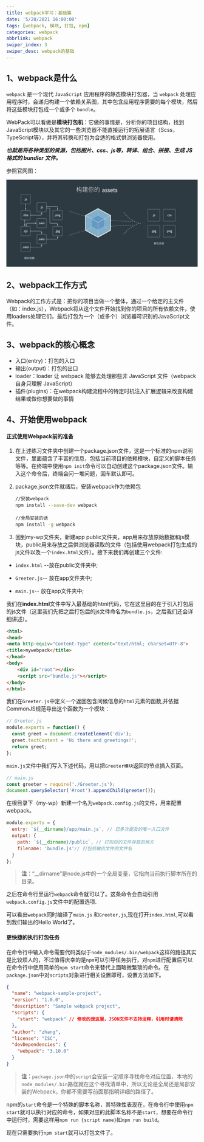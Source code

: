 ```yaml
---
title: webpack学习：基础篇
date: '5/28/2021 16:00:00'
tags: [webpack, 模块, 打包, npm]
categories: webpack
abbrlink: webpack
swiper_index: 3
swiper_desc: webpack的基础
---
```


## 1、webpack是什么

`webpack` 是一个现代 `JavaScript` 应用程序的静态模块打包器，当 `webpack` 处理应用程序时，会递归构建一个依赖关系图，其中包含应用程序需要的每个模块，然后将这些模块打包成一个或多个 `bundle`。

WebPack可以看做是**模块打包机**：它做的事情是，分析你的项目结构，找到JavaScript模块以及其它的一些浏览器不能直接运行的拓展语言（Scss，TypeScript等），并将其转换和打包为合适的格式供浏览器使用。

***也就是将各种类型的资源，包括图片、css、js等，转译、组合、拼接、生成 JS 格式的 bundler 文件。***

参照官网图：

<img src="/img/post/webpack.png" alt="webpack" style="zoom:50%;" />

## 2、webpack工作方式

Webpack的工作方式是：把你的项目当做一个整体，通过一个给定的主文件（如：index.js），Webpack将从这个文件开始找到你的项目的所有依赖文件，使用loaders处理它们，最后打包为一个（或多个）浏览器可识别的JavaScript文件。

## 3、webpack的核心概念

- 入口(entry)：打包的入口
- 输出(output)：打包的出口
- loader：loader 让 webpack 能够去处理那些非 JavaScript 文件（webpack 自身只理解 JavaScript）
- 插件(plugins)：在webpack构建流程中的特定时机注入扩展逻辑来改变构建结果或做你想要做的事情

## 4、开始使用webpack

#### 正式使用Webpack前的准备

1. 在上述练习文件夹中创建一个package.json文件，这是一个标准的npm说明文件，里面蕴含了丰富的信息，包括当前项目的依赖模块，自定义的脚本任务等等。在终端中使用`npm init`命令可以自动创建这个package.json文件。输入这个命令后，终端会问一堆问题，回车默认即可。

2. package.json文件就绪后，安装webpack作为依赖包

   ```bash
   //安装webpack
   npm install --save-dev webpack
   
   //全局安装的话
   npm install -g webpack
   ```

3. 回到my-wp文件夹，新建app public文件夹，app用来存放原始数据和js模块，public用来存放之后供浏览器读取的文件（包括使用webpack打包生成的js文件以及一个`index.html`文件）。接下来我们再创建三个文件:

- `index.html` --放在public文件夹中;

- `Greeter.js`-- 放在app文件夹中;

- `main.js`-- 放在app文件夹中;

  

我们在**index.html**文件中写入最基础的html代码，它在这里目的在于引入打包后的js文件（这里我们先把之后打包后的js文件命名为`bundle.js`，之后我们还会详细讲述）。

```html
<html>
<head>
<meta http-equiv="Content-Type" content="text/html; charset=UTF-8">
<title>mywebpack</title>
</head>
<body>
	<div id="root"></div>
	<script src="bundle.js"></script>
</body>
</html>

```



我们在`Greeter.js`中定义一个返回包含问候信息的`html`元素的函数,并依据CommonJS规范导出这个函数为一个模块：

```js
// Greeter.js
module.exports = function() {
  const greet = document.createElement('div');
  greet.textContent = 'Hi there and greetings!';
  return greet;
};
```

`main.js`文件中我们写入下述代码，用以把`Greeter模块`返回的节点插入页面。

```js
// main.js
const greeter = require('./Greeter.js');
document.querySelector('#root').appendChild(greeter());
```

在根目录下（my-wp）新建一个名为`webpack.config.js`的文件，用来配置webpack。

```js
module.exports = {
  entry: `${__dirname}/app/main.js`, // 已多次提及的唯一入口文件
  output: {
    path: `${__dirname}/public`, // 打包后的文件存放的地方
    filename: 'bundle.js'// 打包后输出文件的文件名
  }
};
```

> **注**：“__dirname”是node.js中的一个全局变量，它指向当前执行脚本所在的目录。

之后在命令行里运行`webpack`命令就可以了。这条命令会自动引用`webpack.config.js`文件中的配置选项.

可以看出`webpack`同时编译了`main.js` 和`Greeter,js`,现在打开`index.html`,可以看到我们输出的Hello World了。



#### 更快捷的执行打包任务

在命令行中输入命令需要代码类似于`node_modules/.bin/webpack`这样的路径其实是比较烦人的，不过值得庆幸的是`npm`可以引导任务执行，对`npm`进行配置后可以在命令行中使用简单的`npm start`命令来替代上面略微繁琐的命令。在`package.json`中对`scripts`对象进行相关设置即可，设置方法如下。

```json
{
  "name": "webpack-sample-project",
  "version": "1.0.0",
  "description": "Sample webpack project",
  "scripts": {
    "start": "webpack" // 修改的是这里，JSON文件不支持注释，引用时请清除
  },
  "author": "zhang",
  "license": "ISC",
  "devDependencies": {
    "webpack": "3.10.0"
  }
}
```

> **注：**`package.json`中的`script`会安装一定顺序寻找命令对应位置，本地的`node_modules/.bin`路径就在这个寻找清单中，所以无论是全局还是局部安装的Webpack，你都不需要写前面那指明详细的路径了。

npm的`start`命令是一个特殊的脚本名称，其特殊性表现在，在命令行中使用`npm start`就可以执行对应的命令，如果对应的此脚本名称不是`start`，想要在命令行中运行时，需要这样用`npm run {script name}`如`npm run build`。

现在只需要执行`npm start`就可以打包文件了。

